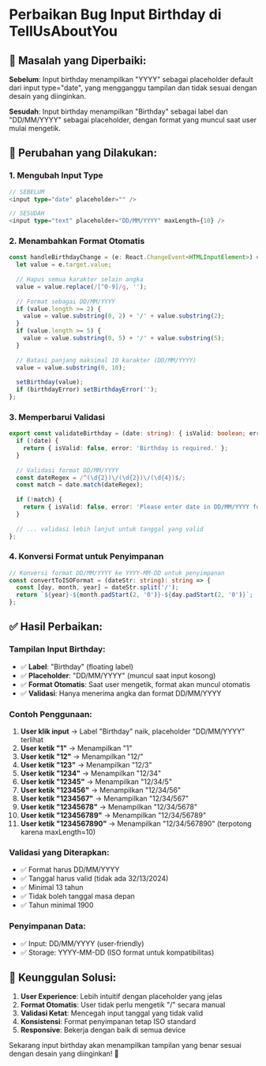 # Perbaikan Bug Input Birthday di TellUsAboutYou

## 🐛 **Masalah yang Diperbaiki:**

**Sebelum**: Input birthday menampilkan "YYYY" sebagai placeholder default dari input type="date", yang mengganggu tampilan dan tidak sesuai dengan desain yang diinginkan.

**Sesudah**: Input birthday menampilkan "Birthday" sebagai label dan "DD/MM/YYYY" sebagai placeholder, dengan format yang muncul saat user mulai mengetik.

## 🔧 **Perubahan yang Dilakukan:**

### 1. **Mengubah Input Type**
```typescript
// SEBELUM
<input type="date" placeholder="" />

// SESUDAH  
<input type="text" placeholder="DD/MM/YYYY" maxLength={10} />
```

### 2. **Menambahkan Format Otomatis**
```typescript
const handleBirthdayChange = (e: React.ChangeEvent<HTMLInputElement>) => {
  let value = e.target.value;
  
  // Hapus semua karakter selain angka
  value = value.replace(/[^0-9]/g, '');
  
  // Format sebagai DD/MM/YYYY
  if (value.length >= 2) {
    value = value.substring(0, 2) + '/' + value.substring(2);
  }
  if (value.length >= 5) {
    value = value.substring(0, 5) + '/' + value.substring(5);
  }
  
  // Batasi panjang maksimal 10 karakter (DD/MM/YYYY)
  value = value.substring(0, 10);
  
  setBirthday(value);
  if (birthdayError) setBirthdayError('');
};
```

### 3. **Memperbarui Validasi**
```typescript
export const validateBirthday = (date: string): { isValid: boolean; error?: string } => {
  if (!date) {
    return { isValid: false, error: 'Birthday is required.' };
  }
  
  // Validasi format DD/MM/YYYY
  const dateRegex = /^(\d{2})\/(\d{2})\/(\d{4})$/;
  const match = date.match(dateRegex);
  
  if (!match) {
    return { isValid: false, error: 'Please enter date in DD/MM/YYYY format.' };
  }
  
  // ... validasi lebih lanjut untuk tanggal yang valid
};
```

### 4. **Konversi Format untuk Penyimpanan**
```typescript
// Konversi format DD/MM/YYYY ke YYYY-MM-DD untuk penyimpanan
const convertToISOFormat = (dateStr: string): string => {
  const [day, month, year] = dateStr.split('/');
  return `${year}-${month.padStart(2, '0')}-${day.padStart(2, '0')}`;
};
```

## ✅ **Hasil Perbaikan:**

### **Tampilan Input Birthday:**
- ✅ **Label**: "Birthday" (floating label)
- ✅ **Placeholder**: "DD/MM/YYYY" (muncul saat input kosong)
- ✅ **Format Otomatis**: Saat user mengetik, format akan muncul otomatis
- ✅ **Validasi**: Hanya menerima angka dan format DD/MM/YYYY

### **Contoh Penggunaan:**
1. **User klik input** → Label "Birthday" naik, placeholder "DD/MM/YYYY" terlihat
2. **User ketik "1"** → Menampilkan "1"
3. **User ketik "12"** → Menampilkan "12/"
4. **User ketik "123"** → Menampilkan "12/3"
5. **User ketik "1234"** → Menampilkan "12/34"
6. **User ketik "12345"** → Menampilkan "12/34/5"
7. **User ketik "123456"** → Menampilkan "12/34/56"
8. **User ketik "1234567"** → Menampilkan "12/34/567"
9. **User ketik "12345678"** → Menampilkan "12/34/5678"
10. **User ketik "123456789"** → Menampilkan "12/34/56789"
11. **User ketik "1234567890"** → Menampilkan "12/34/567890" (terpotong karena maxLength=10)

### **Validasi yang Diterapkan:**
- ✅ Format harus DD/MM/YYYY
- ✅ Tanggal harus valid (tidak ada 32/13/2024)
- ✅ Minimal 13 tahun
- ✅ Tidak boleh tanggal masa depan
- ✅ Tahun minimal 1900

### **Penyimpanan Data:**
- ✅ Input: DD/MM/YYYY (user-friendly)
- ✅ Storage: YYYY-MM-DD (ISO format untuk kompatibilitas)

## 🎯 **Keunggulan Solusi:**

1. **User Experience**: Lebih intuitif dengan placeholder yang jelas
2. **Format Otomatis**: User tidak perlu mengetik "/" secara manual
3. **Validasi Ketat**: Mencegah input tanggal yang tidak valid
4. **Konsistensi**: Format penyimpanan tetap ISO standard
5. **Responsive**: Bekerja dengan baik di semua device

Sekarang input birthday akan menampilkan tampilan yang benar sesuai dengan desain yang diinginkan! 🎉
